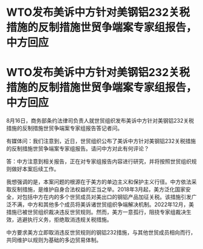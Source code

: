 # WTO发布美诉中方针对美钢铝232关税措施的反制措施世贸争端案专家组报告，中方回应

# WTO发布美诉中方针对美钢铝232关税措施的反制措施世贸争端案专家组报告，中方回应

8月16日，商务部条约法律司负责人就世贸组织发布美诉中方针对美钢铝232关税措施的反制措施世贸争端案专家组报告答记者问。

有媒体问：我们注意到，近日，世贸组织公布了美诉中方针对美钢铝232关税措施的反制措施世贸争端案专家组报告。请问中方对此有何评论？

答：中方注意到相关报告，正在对专家组报告内容进行研究，并将按照世贸组织规则做好本案后续工作。

我想强调的是，本案问题的根源在于美方的单边主义和保护主义行径。中方依法采取反制措施，是维护自身合法权益的正当之举。2018年3月起，美方泛化国家安全，对包括中方在内的多个世贸成员对美出口的钢铝产品加征关税。该措施引发广泛不满，中方和其他多个成员将美诉诸世贸组织争端解决机制。2022年12月，美措施已被世贸组织裁决违反世贸规则。然而，美方一意孤行，阻挠专家组裁决生效，逃避执行义务，拒绝取消违规关税措施。

中方要求美方立即取消违反世贸规则的钢铝232措施，与其他世贸成员相向而行，共同维护以规则为基础的多边贸易体制。

